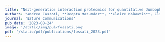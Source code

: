 ```yaml
---
title: "Next-generation interaction proteomics for quantitative Jumbophage-bacteria interaction mapping"
authors: "Andrea Fossati, **Deepto Mozumdar**, **Claire Kokontis**, Eliza Nieweglowska, Melissa Mendez, Adrian Pelin, **Yuping Li**, Baron Guo, Nevan J. Krogan, David A. Agard, **Joseph Bondy-Denomy** and Danielle L. Swaney"
journal: 'Nature Communications'
pub_date: '2023-08-24'
image: '/static/img/pub/fossati.png'
pdf: '/static/pdf/publications/fossati_2023.pdf'
---
```

